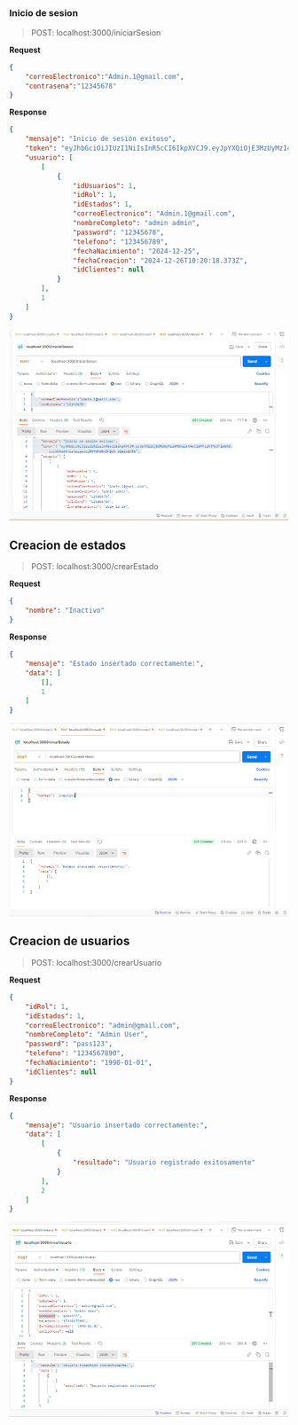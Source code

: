 ##
### Inicio de sesion
> POST: localhost:3000/iniciarSesion

**Request**
```json
{
    "correoElectronico":"Admin.1@gmail.com",
    "contrasena":"12345678"
}
```
**Response**
```json
{
    "mensaje": "Inicio de sesión exitoso",
    "token": "eyJhbGciOiJIUzI1NiIsInR5cCI6IkpXVCJ9.eyJpYXQiOjE3MzUyMzI4MDksImV4cCI6MTczNTMxOTIwOX0.yeLUGNId5TZzKzzsuJojBSYWRW6nfmQqh-pQaiu1DSE",
    "usuario": [
        [
            {
                "idUsuarios": 1,
                "idRol": 1,
                "idEstados": 1,
                "correoElectronico": "Admin.1@gmail.com",
                "nombreCompleto": "admin admin",
                "password": "12345678",
                "telefono": "123456789",
                "fechaNacimiento": "2024-12-25",
                "fechaCreacion": "2024-12-26T10:20:18.373Z",
                "idClientes": null
            }
        ],
        1
    ]
}
```
![inicio de sision](./imagenes/iniciarSesion.png)

## Creacion de estados
> POST: localhost:3000/crearEstado

**Request**
```json
{ 
    "nombre": "Inactivo"
}
```
**Response**
```json
{
    "mensaje": "Estado insertado correctamente:",
    "data": [
        [],
        1
    ]
}
```
![creacion de estados](./imagenes/creacionEstado.png)

## Creacion de usuarios
> POST: localhost:3000/crearUsuario

**Request**
```json
{ 
    "idRol": 1, 
    "idEstados": 1,
    "correoElectronico": "admin@gmail.com",
    "nombreCompleto": "Admin User", 
    "password": "pass123", 
    "telefono": "1234567890", 
    "fechaNacimiento": "1990-01-01", 
    "idClientes": null
}
```
**Response**
```json
{
    "mensaje": "Usuario insertado correctamente:",
    "data": [
        [
            {
                "resultado": "Usuario registrado exitosamente"
            }
        ],
        2
    ]
}
```
![crear usuario](./imagenes/creacionUsuario.png)